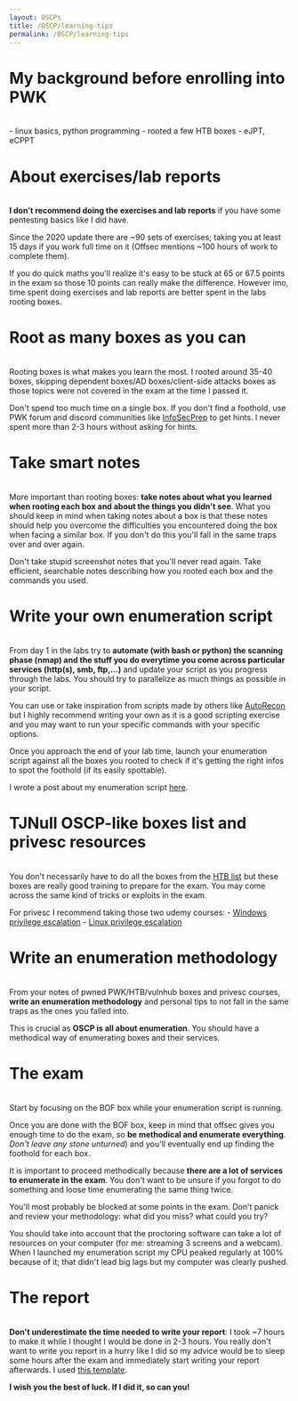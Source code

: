 ```yaml
---
layout: OSCPs
title: /OSCP/learning-tips
permalink: /OSCP/learning-tips
---
```


<h1>My background before enrolling into PWK</h1>

<p><br>- linux basics, python programming
- rooted a few HTB boxes
- eJPT, eCPPT</p>

<h1>About exercises/lab reports</h1>

<p><br><b>I don't recommend doing the exercises and lab reports</b> if you have some pentesting basics like I did have.</p>

<p>Since the 2020 update there are ~90 sets of exercises; taking you at least 15 days if you work full time on it (Offsec mentions ~100 hours of work to complete them).</p>

<p>If you do quick maths you'll realize it's easy to be stuck at 65 or 67.5 points in the exam so those 10 points can really make the difference. However imo, time spent doing exercises and lab reports are better spent in the labs rooting boxes.</p>

<h1>Root as many boxes as you can</h1>

<p><br>Rooting boxes is what makes you learn the most. I rooted around 35-40 boxes, skipping dependent boxes/AD boxes/client-side attacks boxes as those topics were not covered in the exam at the time I passed it.</p>

<p>Don't spend too much time on a single box. If you don't find a foothold, use PWK forum and discord communities like <a href="https://discord.com/invite/mEtEFhp" target="_blank" rel="noopener noreferrer">InfoSecPrep</a> to get hints. I never spent more than 2-3 hours without asking for hints.</p>

<h1>Take smart notes</h1>

<p><br>More important than rooting boxes: <b>take notes about what you learned when rooting each box and about the things you didn't see</b>. What you should keep in mind when taking notes about a box is that these notes should help you overcome the difficulties you encountered doing the box when facing a similar box. If you don't do this you'll fall in the same traps over and over again.</p>

<p>Don't take stupid screenshot notes that you'll never read again. Take efficient, searchable notes describing how you rooted each box and the commands you used.</p>

<h1>Write your own enumeration script</h1>

<p><br>From day 1 in the labs try to <b>automate (with bash or python) the scanning phase (nmap) and the stuff you do everytime you come across particular services (http(s), smb, ftp,...)</b> and update your script as you progress through the labs. You should try to parallelize as much things as possible in your script.</p>

<p>You can use or take inspiration from scripts made by others like <a href="https://github.com/Tib3rius/AutoRecon" target="_blank" rel="noopener noreferrer">AutoRecon</a> but I highly recommend writing your own as it is a good scripting exercise and you may want to run your specific commands with your specific options.</p>

<p>Once you approach the end of your lab time, launch your enumeration script against all the boxes you rooted to check if it's getting the right infos to spot the foothold (if its easily spottable).</p>

I wrote a post about my enumeration script <a href="/OSCP/scan-script">here</a>.

<h1>TJNull OSCP-like boxes list and privesc resources</h1>

<p><br>You don't necessarily have to do all the boxes from the <a href="https://docs.google.com/spreadsheets/d/1dwSMIAPIam0PuRBkCiDI88pU3yzrqqHkDtBngUHNCw8/edit#gid=1839402159" target="_blank" rel="noopener noreferrer">HTB list</a> but these boxes are really good training to prepare for the exam. You may come across the same kind of tricks or exploits in the exam.</p>

<p>For privesc I recommend taking those two udemy courses:
- <a href="https://www.udemy.com/course/windows-privilege-escalation/" target="_blank" rel="noopener noreferrer">Windows privilege escalation</a>
- <a href="https://www.udemy.com/course/linux-privilege-escalation/" target="_blank" rel="noopener noreferrer">Linux privilege escalation</a></p>

<h1>Write an enumeration methodology</h1>

<p><br>From your notes of pwned PWK/HTB/vulnhub boxes and privesc courses, <b>write an enumeration methodology</b> and personal tips to not fall in the same traps as the ones you falled into.</p>

<p>This is crucial as <b>OSCP is all about enumeration</b>. You should have a methodical way of enumerating boxes and their services.</p>

<h1>The exam</h1>

<p><br>Start by focusing on the BOF box while your enumeration script is running.</p>

<p>Once you are done with the BOF box, keep in mind that offsec gives you enough time to do the exam, so <b>be methodical and enumerate everything</b>. <i>Don't leave any stone unturned</i>) and you'll eventually end up finding the foothold for each box.</p>

<p>It is important to proceed methodically because <b>there are a lot of services to enumerate in the exam</b>. You don't want to be unsure if you forgot to do something and loose time enumerating the same thing twice.</p>

<p>You'll most probably be blocked at some points in the exam. Don't panick and review your methodology: what did you miss? what could you try?</p>

<p>You should take into account that the proctoring software can take a lot of resources on your computer (for me: streaming 3 screens and a webcam). When I launched my enumeration script my CPU peaked regularly at 100% because of it; that didn't lead big lags but my computer was clearly pushed.</p>

<h1>The report</h1>

<p><br><b>Don't underestimate the time needed to write your report</b>: I took ~7 hours to make it while I thought I would be done in 2-3 hours. You really don't want to write you report in a hurry like I did so my advice would be to sleep some hours after the exam and immediately start writing your report afterwards. I used <a href="https://github.com/whoisflynn/OSCP-Exam-Report-Template" target="_blank" rel="noopener noreferrer">this template</a>.
</p>

<p><b>I wish you the best of luck. If I did it, so can you!</b></p>
